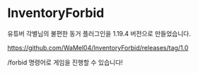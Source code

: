 # InventoryForbid
유튜버 각별님의 불편한 동거 플러그인을 1.19.4 버전으로 만들었습니다.

https://github.com/WaMel04/InventoryForbid/releases/tag/1.0

/forbid 명령어로 게임을 진행할 수 있습니다!
